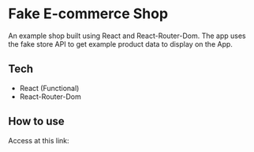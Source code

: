# Fake E-commerce Shop
An example shop built using React and React-Router-Dom. The app uses the fake store API to get example product data to display on the App.

## Tech
- React (Functional)
- React-Router-Dom

## How to use
Access at this link: